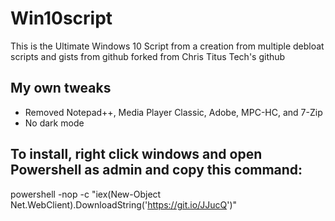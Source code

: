 # Win10script
This is the Ultimate Windows 10 Script from a creation from multiple debloat scripts and gists from github forked from Chris Titus Tech's github

## My own tweaks
- Removed Notepad++, Media Player Classic, Adobe, MPC-HC, and 7-Zip
- No dark mode


## To install, right click windows and open Powershell as admin and copy this command:

powershell -nop -c "iex(New-Object Net.WebClient).DownloadString('https://git.io/JJucQ')"
